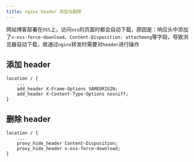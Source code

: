 ```yaml
---
title: nginx header 添加与删除
---
```


网站博客部署在`OSS`上，访问`oss`的页面时都会自动下载，原因是：响应头中添加了`x-oss-force-download`、`Content-Disposition: attachmeng`等字段，导致浏览器自动下载，故通过`nginx`转发时需要对`header`进行操作

## 添加 header

```
location / {
    ...
    add_header X-Frame-Options SAMEORIGIN;
    add_header X-Content-Type-Options nosniff;
}
```

## 删除 header

```
location / {
    ...
    proxy_hide_header Content-Disposition;
    proxy_hide_header x-oss-force-download;
}
```

